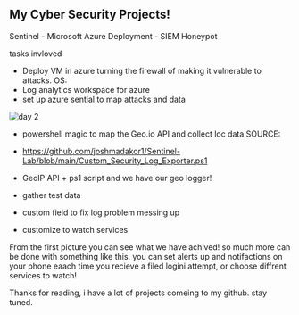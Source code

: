 ## My Cyber Security Projects!

Sentinel - Microsoft Azure Deployment - SIEM Honeypot

tasks invloved 

- Deploy VM in azure turning the firewall of making it vulnerable to attacks. OS: 
- Log analytics workspace for azure 
- set up azure sential to map attacks and data

 
![day 2](https://user-images.githubusercontent.com/101017533/160866599-d8facf6e-0cd9-4455-bf54-b7381d8da604.png)

- powershell magic to map the Geo.io API and collect loc data SOURCE:
- https://github.com/joshmadakor1/Sentinel-Lab/blob/main/Custom_Security_Log_Exporter.ps1
- GeoIP API + ps1 script and we have our geo logger!


- gather test data 
- custom field to fix log problem messing up
- customize to watch services 

 From the first picture you can see what we have achived! so much more can be done with something like this. you can set alerts up and notifactions on your phone eaach time you recieve a filed logini attempt, or choose diffrent services to watch! 

Thanks for reading, i have a lot of projects comeing to my github. stay tuned. 